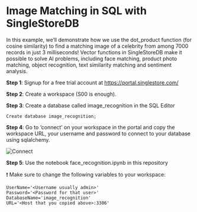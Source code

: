 # **Image Matching in SQL with SingleStoreDB**

In this example, we’ll demonstrate how we use the dot_product function (for cosine similarity) to find a matching image of a celebrity from among 7000 records in just 3 milliseconds! Vector functions in SingleStoreDB make it possible to solve AI problems, including face matching, product photo matching, object recognition, text similarity matching and sentiment analysis.


**Step 1**: Signup for a free trial account at https://portal.singlestore.com/ 

**Step 2**: Create a workspace (S00 is enough). 

**Step 3**: Create a database called image_recognition in the SQL Editor

```Create database image_recognition; ```

**Step 4**: Go to ‘connect’ on your workspace in the portal and copy the workspace URL, your username and password to connect to your database using sqlalchemy. 

![Connect](https://user-images.githubusercontent.com/8846480/219804159-9a970958-6beb-4b96-9497-20418dbe6801.png)

**Step 5**: Use the notebook face_recognition.ipynb in this repository

:exclamation: Make sure to change the following variables to your workspace:

```
UserName='<Username usually admin>'
Password='<Password for that user>'
DatabaseName='image_recognition'
URL='<Host that you copied above>:3306'
```
